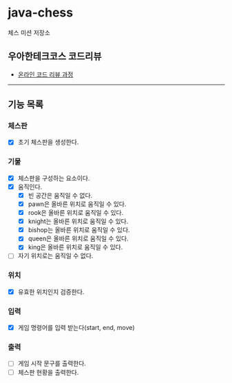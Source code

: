 # java-chess

체스 미션 저장소

## 우아한테크코스 코드리뷰

- [온라인 코드 리뷰 과정](https://github.com/woowacourse/woowacourse-docs/blob/master/maincourse/README.md)

----

## 기능 목록

### 체스판
- [x] 초기 체스판을 생성한다.

### 기물 
- [x] 체스판을 구성하는 요소이다.
- [x] 움직인다.
    - [x] 빈 공간은 움직일 수 없다.
    - [x] pawn은 올바른 위치로 움직일 수 있다.
    - [x] rook은 올바른 위치로 움직일 수 있다.
    - [x] knight는 올바른 위치로 움직일 수 있다.
    - [x] bishop는 올바른 위치로 움직일 수 있다.
    - [x] queen은 올바른 위치로 움직일 수 있다.
    - [x] king은 올바른 위치로 움직일 수 있다.
- [ ] 자기 위치로는 움직일 수 없다.

### 위치 
- [x] 유효한 위치인지 검증한다.

### 입력
- [x] 게임 명령어를 입력 받는다(start, end, move)

### 출력
- [ ] 게임 시작 문구를 출력한다.
- [ ] 체스판 현황을 출력한다.
